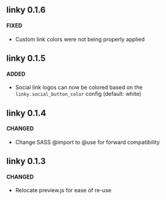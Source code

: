 linky 0.1.6
-------------------------

#### FIXED

- Custom link colors were not being properly applied


linky 0.1.5
-------------------------

#### ADDED

- Social link logos can now be colored based on the `linky.social_button_color` config (default: white)


linky 0.1.4
-------------------------

#### CHANGED

- Change SASS @import to @use for forward compatibility


linky 0.1.3
-------------------------

#### CHANGED

- Relocate preview.js for ease of re-use

